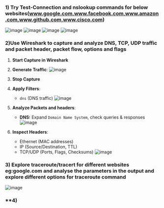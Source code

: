 ### **1) Try Test-Connection and nslookup commands for below websites(www.google.com,www.facebook.com,www.amazon.com,www.github.com,www.cisco.com)**

![image](https://github.com/user-attachments/assets/4bf0582c-c62f-4f8a-9971-124809f05ea3)
![image](https://github.com/user-attachments/assets/641b3a4b-4cba-4f5a-bee0-ab35a3ff9d52)
![image](https://github.com/user-attachments/assets/124f170e-4c73-4c8a-91cc-d2df28123b0a)
![image](https://github.com/user-attachments/assets/41775e8d-781c-4e59-859a-d1ae4c72e80a)
### **2)Use Wireshark to capture and analyze DNS, TCP, UDP traffic and packet header, packet flow, options and flags**

1. **Start Capture in Wireshark** 
2. **Generate Traffic**:
  ![image](https://github.com/user-attachments/assets/2e3bf050-6f14-4d27-840e-4c5b313c39ac)

3. **Stop Capture** 
4. **Apply Filters**:  
   - `dns` (DNS traffic)
     ![image](https://github.com/user-attachments/assets/ce4f3b18-a5a7-4fa8-b4cd-95110f9b2729) 
5. **Analyze Packets and headers**:  
   - **DNS:** Expand `Domain Name System`, check queries & responses
     ![image](https://github.com/user-attachments/assets/a34501e1-ab2d-437f-9a89-3efe1e931eab)
6. **Inspect Headers**:  
   - Ethernet (MAC addresses)  
   - IP (Source/Destination, TTL)  
   - TCP/UDP (Ports, Flags, Checksums)
     ![image](https://github.com/user-attachments/assets/47bb4d00-a274-4031-ac40-a2bd8945f176)
  
### **3) Explore traceroute/tracert for different websites eg:google.com and analyse the parameters in the output and explore different options for traceroute command**
![image](https://github.com/user-attachments/assets/a9741b1f-81c8-49c6-b5bf-a0af6641a250)

### **4) 

